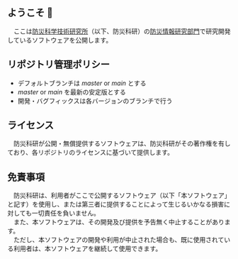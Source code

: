 ## ようこそ 👋
　ここは[防災科学技術研究所](https://www.bosai.go.jp)（以下、防災科研）の[防災情報研究部門](https://risk.bosai.go.jp/)で研究開発しているソフトウェアを公開します。

## リポジトリ管理ポリシー
- デフォルトブランチは *master* or *main* とする
- *master* or *main* を最新の安定版とする
- 開発・バグフィックスは各バージョンのブランチで行う

## ライセンス
　防災科研が公開・無償提供するソフトウェアは、防災科研がその著作権を有しており、各リポジトリのライセンスに基づいて提供します。

## 免責事項
　防災科研は、利用者がここで公開するソフトウェア（以下「本ソフトウェア」と記す）を使用し、または第三者に提供することによって生じるいかなる損害に対しても一切責任を負いません。  
　また、本ソフトウェアは、その開発及び提供を予告無く中止することがあります。  
　ただし、本ソフトウェアの開発や利用が中止された場合も、既に使用されている利用者は、本ソフトウェアを継続して使用できます。
